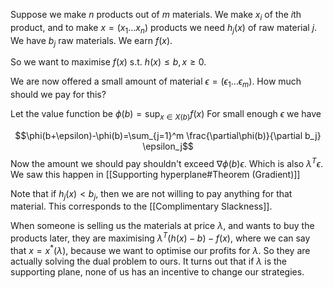 Suppose we make $n$ products out of $m$ materials. 
We make $x_i$ of the $i$th product,
and to make $x=(x_1\dots x_n)$ products 
we need $h_j(x)$ of raw material $j$. 
We have $b_j$ raw materials. 
We earn $f(x)$.

So we want to maximise $f(x)$ s.t. $h(x)\leq b, x\geq 0$.

We are now offered a small amount of material $\epsilon=(\epsilon_1\dots\epsilon_m)$. 
How much should we pay for this?

Let the value function be $\phi(b)=\sup_{x\in X(b)}f(x)$
For small enough $\epsilon$ we have

$$\phi(b+\epsilon)-\phi(b)=\sum_{j=1}^m \frac{\partial\phi(b)}{\partial b_j} \epsilon_j$$
Now the amount we should pay shouldn't exceed $\nabla\phi(b)\epsilon$. 
Which is also $\lambda^T\epsilon$. 
We saw this happen in [[Supporting hyperplane#Theorem (Gradient)]]

Note that if $h_j(x)<b_j$, 
then we are not willing to pay anything for that material. 
This corresponds to the [[Complimentary Slackness]].

When someone is selling us the materials at price $\lambda$, 
and wants to buy the products later, 
they are maximising $\lambda^T(h(x)-b)-f(x)$,
where we can say that $x=x^*(\lambda)$, 
because we want to optimise our profits for $\lambda$. 
So they are actually solving the dual problem to ours. 
It turns out that if $\lambda$ is the supporting plane,
none of us has an incentive to change our strategies.